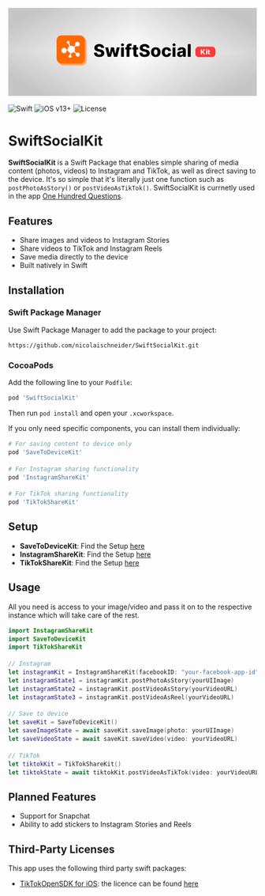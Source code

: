 <p align="center">
    <img src="swift_social_kit_theme.png" width="1000" alt="SwiftSocialKit"/>
</p>

![Swift](https://img.shields.io/badge/Swift-6.1-orange) 
![iOS v13+](https://img.shields.io/badge/iOS-v13+-blue)
![License](https://img.shields.io/badge/License-MIT-green)

# SwiftSocialKit

**SwiftSocialKit** is a Swift Package that enables simple sharing of media content (photos, videos) to Instagram and TikTok, as well as direct saving to the device. It's so simple that it's literally just one function such as `postPhotoAsStory()` or `postVideoAsTikTok()`. SwiftSocialKit is currnetly used in the app [One Hundred Questions](https://100questions.club).

## Features

- Share images and videos to Instagram Stories  
- Share videos to TikTok and Instagram Reels  
- Save media directly to the device  
- Built natively in Swift  

## Installation

### Swift Package Manager

Use Swift Package Manager to add the package to your project:
```text
https://github.com/nicolaischneider/SwiftSocialKit.git
```

### CocoaPods

Add the following line to your `Podfile`:
```ruby
pod 'SwiftSocialKit'
```

Then run `pod install` and open your `.xcworkspace`.

If you only need specific components, you can install them individually:

```ruby
# For saving content to device only
pod 'SaveToDeviceKit'

# For Instagram sharing functionality
pod 'InstagramShareKit'

# For TikTok sharing functionality
pod 'TikTokShareKit'
```

## Setup

* **SaveToDeviceKit**: Find the Setup [here](Sources/SaveToDeviceKit/SETUP.md)
* **InstagramShareKit**: Find the Setup [here](Sources/InstagramShareKit/SETUP.md)
* **TikTokShareKit**: Find the Setup [here](Sources/TikTokShareKit/SETUP.md)

## Usage

All you need is access to your image/video and pass it on to the respective instance which will take care of the rest.

```swift
import InstagramShareKit
import SaveToDeviceKit
import TikTokShareKit

// Instagram
let instagramKit = InstagramShareKit(facebookID: "your-facebook-app-id")
let instagramState1 = instagramKit.postPhotoAsStory(yourUIImage)
let instagramState2 = instagramKit.postVideoAsStory(yourVideoURL)
let instagramState3 = instagramKit.postVideoAsReel(yourVideoURL)

// Save to device
let saveKit = SaveToDeviceKit()
let saveImageState = await saveKit.saveImage(photo: yourUIImage)
let saveVideoState = await saveKit.saveVideo(video: yourVideoURL)

// TikTok
let tiktokKit = TikTokShareKit()
let tiktokState = await tiktokKit.postVideoAsTikTok(video: yourVideoURL, redriectURI: "your-redirect-uri")
```

## Planned Features

- Support for Snapchat  
- Ability to add stickers to Instagram Stories and Reels

## Third-Party Licenses

This app uses the following third party swift packages:
* [TikTokOpenSDK for iOS](https://chatgpt.com/c/681152ed-4d04-800d-acc0-4abcded16769): the licence can be found [here](ThirdPartyLicenses/TikTokOpenSDKLicense.md)
